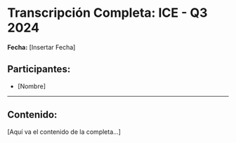 # Transcripción Completa: ICE - Q3 2024

**Fecha:** [Insertar Fecha]

## Participantes:
* [Nombre]

---

## Contenido:

[Aquí va el contenido de la completa...]